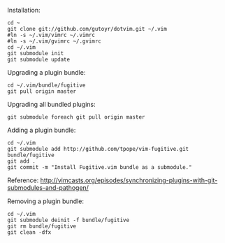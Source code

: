 Installation:

    cd ~
    git clone git://github.com/gutoyr/dotvim.git ~/.vim
    #ln -s ~/.vim/vimrc ~/.vimrc
    #ln -s ~/.vim/gvimrc ~/.gvimrc
    cd ~/.vim
    git submodule init
    git submodule update


Upgrading a plugin bundle:

    cd ~/.vim/bundle/fugitive
    git pull origin master


Upgrading all bundled plugins:

    git submodule foreach git pull origin master

Adding a plugin bundle:

    cd ~/.vim
    git submodule add http://github.com/tpope/vim-fugitive.git bundle/fugitive
    git add .
    git commit -m "Install Fugitive.vim bundle as a submodule."

Reference: http://vimcasts.org/episodes/synchronizing-plugins-with-git-submodules-and-pathogen/

Removing a plugin bundle:

    cd ~/.vim
    git submodule deinit -f bundle/fugitive
    git rm bundle/fugitive
    git clean -dfx
